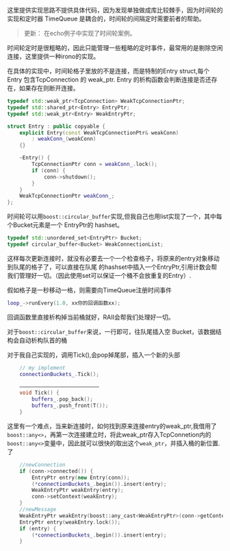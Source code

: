 这里提供实现思路不提供具体代码，因为发现单独做成库比较棘手，因为时间轮的实现和定时器 TimeQueue 是耦合的，时间轮的间隔定时需要前者的帮助。

> 更新： 在echo例子中实现了时间轮案例。

时间轮定时是很粗略的，因此只能管理一些粗略的定时事件，最常用的是剔除空闲连接，这里提供一种irono的实现。

在具体的实现中，时间轮格子里放的不是连接，而是特制的Entry struct,每个 Entry 包含TcpConnection 的 weak_ptr. Entry 的析构函数会判断连接是否还存在，如果存在则断开连接。
```c++
typedef std::weak_ptr<TcpConnection> WeakTcpConnectionPtr;
typedef std::shared_ptr<Entry> EntryPtr;
typedef std::weak_ptr<Entry> WeakEntryPtr;

struct Entry : public copyable {
    explicit Entry(const WeakTcpConnectionPtr& weakConn)
        : weakConn_(weakConn)
    {}

    ~Entry() {
        TcpConnectionPtr conn = weakConn_.lock();
        if (conn) {
            conn->shutdown();
        }
    }
    WeakTcpConnectionPtr weakConn_;
};
```
时间轮可以用`boost::circular_buffer`实现,但我自己也用list实现了一个，其中每个Bucket元素是一个 EntryPtr的 hashset。

```c++
typedef std::unordered_set<EntryPtr> Bucket;
typedef circular_buffer<Bucket> WeakConnectionList;
```

这样每次更新连接时，就没有必要去一个一个检查格子，将原来的entry对象移动到队尾的格子了，可以直接在队尾
的hashset中插入一个EntryPtr,引用计数会帮我们管理好一切。（因此使用set可以保证一个桶不会放重复的Entry）.

假如格子是一秒移动一格，则需要向TimeQueue注册时间事件

```c++
loop_->runEvery(1.0, xx你的回调函数xx);
```

回调函数里直接析构掉当前桶就好，RAII会帮我们处理好一切。

对于`boost::circular_buffer`来说，一行即可，往队尾插入空 Bucket，该数据结构会自动析构队首的桶

对于我自己实现的，调用Tick(),会pop掉尾部，插入一个新的头部

```c++
    // my implement
    connectionBuckets_.Tick();

    ——————————————————————————
    void Tick() {
        buffers_.pop_back();
        buffers_.push_front(T());
    }
```

这里有一个难点，当来新连接时，如何找到原来连接entry的weak_ptr,我借用了`boost::any<>`，再第一次连接建立时，将此weak_ptr存入TcpConnetion内的`boost::any<>`变量中，因此就可以很快的取出这个`weak_ptr`，并插入桶的新位置.了
```c++
    //newConnection
    if (conn->connected()) {
        EntryPtr entry(new Entry(conn));
        (*connectionBuckets_.begin()).insert(entry);
        WeakEntryPtr weakEntry(entry);
        conn->setContext(weakEntry);
    }
    //newMessage
    WeakEntryPtr weakEntry(boost::any_cast<WeakEntryPtr>(conn->getContext()));
    EntryPtr entry(weakEntry.lock());
    if (entry) {
        (*connectionBuckets_.begin()).insert(entry);
    }
```

